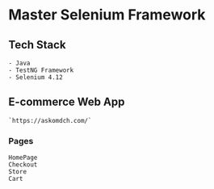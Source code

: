 # Master Selenium Framework

## Tech Stack
    - Java 
    - TestNG Framework
    - Selenium 4.12

## E-commerce Web App 
    `https://askomdch.com/`


### Pages   
    HomePage
    Checkout 
    Store
    Cart

